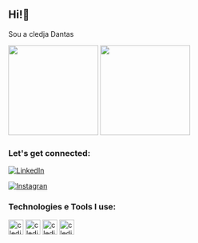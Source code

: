## Hi!👋
Sou a cledja Dantas

<div>
   <img height="180cm" src="https://github-readme-stats.vercel.app/api?username=cledjadantas&show_icons=true&theme=tokyonight"/>
   <img height="180cm" src="https://github-readme-stats.vercel.app/api/top-langs/?username=cledjadantas&layout=compact&theme=tokyonight"/>
</div>

### Let's get connected:

[![LinkedIn](https://img.shields.io/badge/LinkedIn-0077B5?style=for-the-badge&logo=linkedin&logoColor=white)](https://www.linkedin.com/in/cledja-dantas-74aa5421)

[![Instagran](https://img.shields.io/badge/Instagram-E4405F?style=for-the-badge&logo=instagram&logoColor=white)](https://www.instagram.com/cledjafff)

###  Technologies e Tools I use:

<div>
<img align="centeer" alt="cledja-html" height="30" widht="40" src="https://cdn.jsdelivr.net/gh/devicons/devicon/icons/html5/html5-original.svg"/>


<img align="centeer" alt="cledja-css" height="30" widht="40" src="https://cdn.jsdelivr.net/gh/devicons/devicon/icons/css3/css3-original.svg"/>


<img align="centeer" alt="cledja-js" height="30" widht="40" src="https://cdn.jsdelivr.net/gh/devicons/devicon/icons/javascript/javascript-original.svg"/>

<img align="centeer" alt="cledja-python" height="30" widht="40" src="https://cdn.jsdelivr.net/gh/devicons/devicon/icons/python/python-original.svg"/>


</div>
